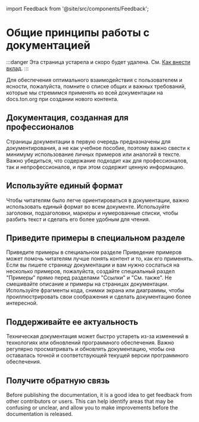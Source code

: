import Feedback from '@site/src/components/Feedback';

# Общие принципы работы с документацией

:::danger
Эта страница устарела и скоро будет удалена.
См. [Как внести вклад](/v3/contribute/).
:::

Для обеспечения оптимального взаимодействия с пользователем и ясности, пожалуйста, помните о списке общих и важных требований, которые мы стремимся применять ко всей документации на docs.ton.org при создании нового контента.

## Документация, созданная для профессионалов

Страницы документации в первую очередь предназначены для документирования, а не как учебное пособие, поэтому важно свести к минимуму использование личных примеров или аналогий в тексте. Важно убедиться, что содержание подходит как для профессионалов, так и непрофессионалов, и при этом содержит ценную информацию.

## Используйте единый формат

Чтобы читателям было легче ориентироваться в документации, важно использовать единый формат во всем документе. Используйте заголовки, подзаголовки, маркеры и нумерованные списки, чтобы разбить текст и сделать его более удобным для чтения.

## Приведите примеры в специальном разделе

Приведите примеры в специальном разделе
Приведение примеров может помочь читателям лучше понять контент и то, как его применять. Если вы пишете страницу документации и вам нужно сослаться на несколько примеров, пожалуйста, создайте специальный раздел "Примеры" прямо перед разделами "Ссылки" и "См. также". Не смешивайте описание и примеры на страницах документации. Используйте фрагменты кода, снимки экрана или диаграммы, чтобы проиллюстрировать свои соображения и сделать документацию более интересной.

## Поддерживайте ее актуальность

Техническая документация может быстро устареть из-за изменений в технологиях или обновлений программного обеспечения. Важно регулярно просматривать и обновлять документацию, чтобы она оставалась точной и соответствующей текущей версии программного обеспечения.

## Получите обратную связь

Before publishing the documentation, it is a good idea to get feedback from other contributors or users. This can help identify areas that may be confusing or unclear, and allow you to make improvements before the documentation is released. <Feedback />

